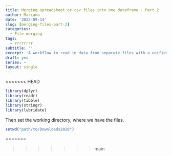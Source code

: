 ```yaml
---
title: Merging spreadsheet or csv files into one dataframe - Part 2
author: Mariano
date: '2022-09-14'
slug: [merging-files-part-2]
categories:
  - File merging
tags:
  - rrrrrrrr
subtitle: ''
excerpt: 'A workflow to read in data from separate files with a unified format, merge them into a single data frame, then export them as one file. Part 2 - *************.'
draft: yes
series: ~
layout: single
---
```


<<<<<<< HEAD


```r
library(dplyr)
library(readr)
library(tibble)
library(stringr)
library(lubridate)
```



Then set the working directory, where we have the files. 


```r
setwd("path/to/Downloads2020")
```



=======
>>>>>>> main
